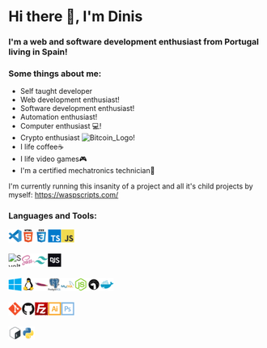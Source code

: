 # Hi there 👋, I'm Dinis
### I'm a web and software development enthusiast from Portugal living in Spain!

### Some things about me:
- Self taught developer
- Web development enthusiast!
- Software development enthusiast!
- Automation enthusiast!
- Computer enthusiast :computer:!
- Crypto enthusiast <img src="https://cdn3.emoji.gg/emojis/4586-bitcoin-logo.png" width="16x" height="16px" alt="Bitcoin_Logo">!
- I life coffee:coffee:
- I life video games:video_game:
- I'm a certified mechatronics technician:wrench:


I'm currently running this insanity of a project and all it's child projects by myself: https://waspscripts.com/

### Languages and Tools:


<p>
<img align="left" alt="Visual Studio Code" width="26px" src="https://raw.githubusercontent.com/devicons/devicon/master/icons/vscode/vscode-original.svg" />
<img align="left" alt="HTML5" width="26px" src="https://raw.githubusercontent.com/devicons/devicon/master/icons/html5/html5-original-wordmark.svg" />
<img align="left" alt="CSS3" width="26px" src="https://raw.githubusercontent.com/devicons/devicon/master/icons/css3/css3-original-wordmark.svg" />
<img align="left" alt="TypeScript" width="26px" src="https://raw.githubusercontent.com/devicons/devicon/master/icons/typescript/typescript-original.svg" />
<img align="left" alt="JavaScript" width="26px" src="https://raw.githubusercontent.com/devicons/devicon/master/icons/javascript/javascript-original.svg" />
</p>
<br><br>
<p>
<img align="left" alt="Svelte3" width="26px" height="26px" src="https://upload.wikimedia.org/wikipedia/commons/1/1b/Svelte_Logo.svg" />
<img align="left" alt="Sass" width="26px" height="26px" src="https://raw.githubusercontent.com/devicons/devicon/master/icons/sass/sass-original.svg" />
<img align="left" alt="TailwindCSS" width="26px" height="26px" src="https://raw.githubusercontent.com/devicons/devicon/master/icons/tailwindcss/tailwindcss-plain.svg" />
<img align="left" alt="Discord.JS" width="26px" height="26px" src="https://raw.githubusercontent.com/devicons/devicon/master/icons/discordjs/discordjs-original.svg" />
</p>
<br><br>
<p>
<img align="left" alt="Windows" width="26px" height="26px" src="https://raw.githubusercontent.com/devicons/devicon/master/icons/windows8/windows8-original.svg" />
<img align="left" alt="Linux" width="26px" height="26px" src="https://raw.githubusercontent.com/devicons/devicon/master/icons/linux/linux-original.svg" />
<img align="left" alt="Apache" width="26px" height="26px" src="https://raw.githubusercontent.com/devicons/devicon/master/icons/apache/apache-original.svg" />
<img align="left" alt="PostgreSQL" width="26px" src="https://raw.githubusercontent.com/devicons/devicon/master/icons/postgresql/postgresql-original-wordmark.svg" /> 
<img align="left" alt="MySQL" width="26px" height="26px" src="https://raw.githubusercontent.com/devicons/devicon/master/icons/mysql/mysql-original-wordmark.svg" />
<img align="left" alt="NodeJS" width="26px" src="https://raw.githubusercontent.com/devicons/devicon/master/icons/nodejs/nodejs-original.svg" />
<img align="left" alt="DenoJS" width="26px" height="26px" src="https://raw.githubusercontent.com/devicons/devicon/master/icons/denojs/denojs-original.svg" /> 
<img align="left" alt="Docker" width="26px" height="26px" src="https://raw.githubusercontent.com/devicons/devicon/master/icons/docker/docker-plain.svg" /> 
</p>
<br><br>
<p>
<img align="left" alt="Git" width="26px" height="26px" src="https://raw.githubusercontent.com/devicons/devicon/master/icons/git/git-plain.svg" /> 
<img align="left" alt="GitHub" width="26px" height="26px" src="https://raw.githubusercontent.com/devicons/devicon/master/icons/github/github-original.svg" /> 
<img align="left" alt="FileZilla" width="26px" src="https://raw.githubusercontent.com/devicons/devicon/master/icons/filezilla/filezilla-plain.svg" />
<img align="left" alt="illustrator" width="26px" src="https://raw.githubusercontent.com/devicons/devicon/master/icons/illustrator/illustrator-line.svg" />
<img align="left" alt="photoshop" width="26px" src="https://raw.githubusercontent.com/devicons/devicon/master/icons/photoshop/photoshop-line.svg" />
</p>
<br><br>
<p>
<img align="left" alt="Bash" width="26px" src="https://raw.githubusercontent.com/devicons/devicon/master/icons/bash/bash-original.svg" />
<img align="left" alt="Python" width="26px" src="https://raw.githubusercontent.com/devicons/devicon/master/icons/python/python-original.svg" />
</p>
